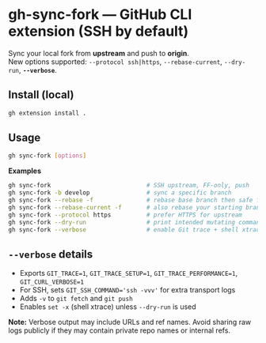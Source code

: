 # gh-sync-fork — GitHub CLI extension (SSH by default)

Sync your local fork from **upstream** and push to **origin**.  
New options supported: `--protocol ssh|https`, `--rebase-current`, `--dry-run`, **`--verbose`**.

## Install (local)
```bash
gh extension install .
```

## Usage
```bash
gh sync-fork [options]
```

**Examples**
```bash
gh sync-fork                           # SSH upstream, FF-only, push
gh sync-fork -b develop                # sync a specific branch
gh sync-fork --rebase -f               # rebase base branch then safe force push
gh sync-fork --rebase-current -f       # also rebase your starting branch onto base
gh sync-fork --protocol https          # prefer HTTPS for upstream
gh sync-fork --dry-run                 # print intended mutating commands
gh sync-fork --verbose                 # enable Git trace + shell xtrace (no secrets masked)
```

## `--verbose` details
- Exports `GIT_TRACE=1`, `GIT_TRACE_SETUP=1`, `GIT_TRACE_PERFORMANCE=1`, `GIT_CURL_VERBOSE=1`
- For SSH, sets `GIT_SSH_COMMAND='ssh -vvv'` for extra transport logs
- Adds `-v` to `git fetch` and `git push`
- Enables `set -x` (shell xtrace) unless `--dry-run` is used

**Note:** Verbose output may include URLs and ref names. Avoid sharing raw logs publicly if they may contain private repo names or internal refs.
